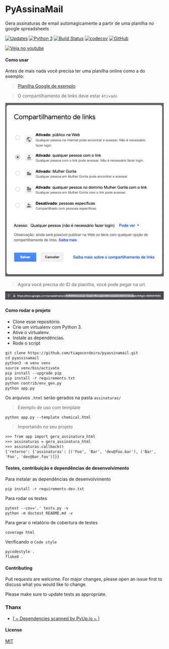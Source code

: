 # PyAssinaMail
Gera assinaturas de email automagicamente a partir de uma planilha no google spreadsheets

[![Updates](https://pyup.io/repos/github/tiagocordeiro/pyassinamail/shield.svg)](https://pyup.io/repos/github/tiagocordeiro/pyassinamail/)
[![Python 3](https://pyup.io/repos/github/tiagocordeiro/pyassinamail/python-3-shield.svg)](https://pyup.io/repos/github/tiagocordeiro/pyassinamail/)
[![Build Status](https://travis-ci.org/tiagocordeiro/pyassinamail.svg?branch=master)](https://travis-ci.org/tiagocordeiro/pyassinamail)
[![codecov](https://codecov.io/gh/tiagocordeiro/pyassinamail/branch/master/graph/badge.svg)](https://codecov.io/gh/tiagocordeiro/pyassinamail)
[![GitHub](https://img.shields.io/github/license/mashape/apistatus.svg)](https://github.com/tiagocordeiro/pyassinamail/blob/master/LICENSE)

[![Veja no youtube](https://img.youtube.com/vi/WYjf94H-Lm0/0.jpg)](https://www.youtube.com/watch?v=WYjf94H-Lm0)

#### Como usar
Antes de mais nada você precisa ter uma planilha online como a do exemplo:

> [Planilha Google de exemplo](https://docs.google.com/spreadsheets/d/1vW0NDxmZcQ-Gna9LY6vnsjDm6hVc55QSOt9VGtTAnds/)

> O compartilhamento de links deve estar `Ativado`

![Imagem do compartilhamento de links do Google Planilhas](docs/images/google_planilha_share.png)

> Agora você precisa do ID da planilha, você pode pegar na url.

![Imagem da url com o ID da planilha selecionado](docs/images/google_planilha_id.png)


#### Como rodar o projeto
* Clone esse repositório.
* Crie um virtualenv com Python 3.
* Ative o virtualenv.
* Instale as dependências.
* Rode o script

```shell
git clone https://github.com/tiagocordeiro/pyassinamail.git
cd pyassinamail
python3 -m venv venv
source venv/bin/activate
pip install --upgrade pip
pip install -r requirements.txt
python contrib/env_gen.py
python app.py
```

Os arquivos `.html` serão gerados na pasta `assinaturas/`

> Exemplo de uso com template
```shell
python app.py --template chemical.html
```

> Importando no seu projeto
```shell
>>> from app import gera_assinatura_html
>>> assinaturas = gera_assinatura_html
>>> assinaturas.callback()
{'retorno': {'assinaturas': [('Foo', 'Bar', 'dev@foo.bar'), ('Bar', 'Foo', 'dev@bar.foo')]}}

```

#### Testes, contribuição e dependências de desenvolvimento
Para instalar as dependências de desenvolvimento
```shell
pip install -r requirements-dev.txt
```

Para rodar os testes
```shell
pytest --cov='.' tests.py -v
python -m doctest README.md -v
```

Para gerar o relatório de cobertura de testes
```shell
coverage html
```

Verificando o `Code style`
```shell
pycodestyle .
flake8 .
```


#### Contributing
Pull requests are welcome. For major changes, please open an issue first to discuss what you would like to change.

Please make sure to update tests as appropriate.


### Thanx
- [[ ~ Dependencies scanned by PyUp.io ~ ]](https://pyup.io/)

#### License
[MIT](https://github.com/tiagocordeiro/pyassinamail/blob/master/LICENSE)
